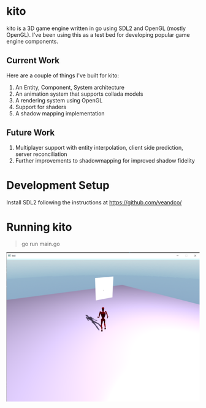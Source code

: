 # kito
kito is a 3D game engine written in go using SDL2 and OpenGL (mostly OpenGL). I've been using this as a test bed for developing popular game engine components.

## Current Work
Here are a couple of things I've built for kito:
1. An Entity, Component, System architecture
2. An animation system that supports collada models
3. A rendering system using OpenGL
4. Support for shaders
5. A shadow mapping implementation

## Future Work
1. Multiplayer support with entity interpolation, client side prediction, server reconciliation
2. Further improvements to shadowmapping for improved shadow fidelity

# Development Setup

Install SDL2 following the instructions at https://github.com/veandco/

# Running kito
> go run main.go

![Test Image](readme_ss.png)
